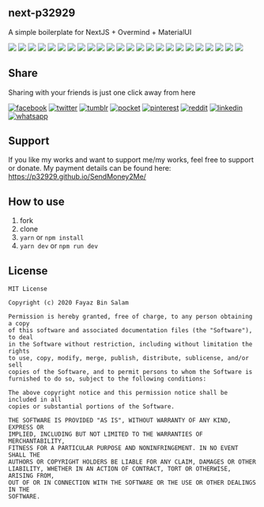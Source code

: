 ## next-p32929
A simple boilerplate for NextJS + Overmind + MaterialUI

[![](https://badgen.net/github/release/p32929/NextjsOvermindBoilerplate)]() [![](https://badgen.net/github/release/p32929/NextjsOvermindBoilerplate/stable)]() [![](https://badgen.net/github/tag/p32929/NextjsOvermindBoilerplate)]() [![](https://badgen.net/github/watchers/p32929/NextjsOvermindBoilerplate)]() [![](https://badgen.net/github/checks/p32929/NextjsOvermindBoilerplate)]() [![](https://badgen.net/github/status/p32929/NextjsOvermindBoilerplate)]() [![](https://badgen.net/github/stars/p32929/NextjsOvermindBoilerplate)]() [![](https://badgen.net/github/forks/p32929/NextjsOvermindBoilerplate)]() [![](https://badgen.net/github/issues/p32929/NextjsOvermindBoilerplate)]() [![](https://badgen.net/github/open-issues/p32929/NextjsOvermindBoilerplate)]() [![](https://badgen.net/github/closed-issues/p32929/NextjsOvermindBoilerplate)]() [![](https://badgen.net/github/label-issues/p32929/NextjsOvermindBoilerplate/help-wanted/open)]() [![](https://badgen.net/github/prs/p32929/NextjsOvermindBoilerplate)]() [![](https://badgen.net/github/open-prs/p32929/NextjsOvermindBoilerplate)]() [![](https://badgen.net/github/closed-prs/p32929/NextjsOvermindBoilerplate)]() [![](https://badgen.net/github/merged-prs/p32929/NextjsOvermindBoilerplate)]() [![](https://badgen.net/github/commits/p32929/NextjsOvermindBoilerplate)]() [![](https://badgen.net/github/last-commit/p32929/NextjsOvermindBoilerplate)]() [![](https://badgen.net/github/branches/p32929/NextjsOvermindBoilerplate)]() [![](https://badgen.net/github/releases/p32929/NextjsOvermindBoilerplate)]() [![](https://badgen.net/github/tags/p32929/NextjsOvermindBoilerplate)]() [![](https://badgen.net/github/license/p32929/NextjsOvermindBoilerplate)]() [![](https://badgen.net/github/contributors/p32929/NextjsOvermindBoilerplate)]() [![](https://badgen.net/github/dependents-pkg/p32929/NextjsOvermindBoilerplate)]() 

## Share
Sharing with your friends is just one click away from here

[![facebook](https://image.flaticon.com/icons/png/32/124/124010.png)](https://www.facebook.com/sharer/sharer.php?u=https://github.com/p32929/next-p32929)
[![twitter](https://image.flaticon.com/icons/png/32/124/124021.png)](https://twitter.com/intent/tweet?source=https://github.com/p32929/next-p32929)
[![tumblr](https://image.flaticon.com/icons/png/32/124/124012.png)](https://www.tumblr.com/share?v=3&u=https://github.com/p32929/next-p32929)
[![pocket](https://image.flaticon.com/icons/png/32/732/732238.png)](https://getpocket.com/save?url=https://github.com/p32929/next-p32929)
[![pinterest](https://image.flaticon.com/icons/png/32/124/124039.png)](https://pinterest.com/pin/create/button/?url=https://github.com/p32929/next-p32929)
[![reddit](https://image.flaticon.com/icons/png/32/2111/2111589.png)](https://www.reddit.com/submit?url=https://github.com/p32929/next-p32929)
[![linkedin](https://image.flaticon.com/icons/png/32/1409/1409945.png)](https://www.linkedin.com/shareArticle?mini=true&url=https://github.com/p32929/next-p32929)
[![whatsapp](https://image.flaticon.com/icons/png/32/733/733585.png)](https://api.whatsapp.com/send?text=https://github.com/p32929/next-p32929)

## Support
If you like my works and want to support me/my works, feel free to support or donate. My payment details can be found here: https://p32929.github.io/SendMoney2Me/

## How to use
1. fork
2. clone
3. `yarn` or `npm install`
4. `yarn dev` or `npm run dev`

## License
```
MIT License

Copyright (c) 2020 Fayaz Bin Salam

Permission is hereby granted, free of charge, to any person obtaining a copy
of this software and associated documentation files (the "Software"), to deal
in the Software without restriction, including without limitation the rights
to use, copy, modify, merge, publish, distribute, sublicense, and/or sell
copies of the Software, and to permit persons to whom the Software is
furnished to do so, subject to the following conditions:

The above copyright notice and this permission notice shall be included in all
copies or substantial portions of the Software.

THE SOFTWARE IS PROVIDED "AS IS", WITHOUT WARRANTY OF ANY KIND, EXPRESS OR
IMPLIED, INCLUDING BUT NOT LIMITED TO THE WARRANTIES OF MERCHANTABILITY,
FITNESS FOR A PARTICULAR PURPOSE AND NONINFRINGEMENT. IN NO EVENT SHALL THE
AUTHORS OR COPYRIGHT HOLDERS BE LIABLE FOR ANY CLAIM, DAMAGES OR OTHER
LIABILITY, WHETHER IN AN ACTION OF CONTRACT, TORT OR OTHERWISE, ARISING FROM,
OUT OF OR IN CONNECTION WITH THE SOFTWARE OR THE USE OR OTHER DEALINGS IN THE
SOFTWARE.
```